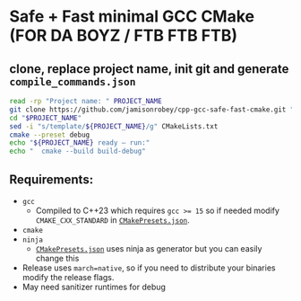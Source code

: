 # Safe + Fast minimal GCC CMake (FOR DA BOYZ / FTB FTB FTB)
## clone, replace project name, init git and generate `compile_commands.json`
```bash
read -rp "Project name: " PROJECT_NAME
git clone https://github.com/jamisonrobey/cpp-gcc-safe-fast-cmake.git "$PROJECT_NAME"
cd "$PROJECT_NAME"
sed -i "s/template/${PROJECT_NAME}/g" CMakeLists.txt
cmake --preset debug
echo "${PROJECT_NAME} ready — run:"
echo "  cmake --build build-debug"
```
## Requirements:
- `gcc` 
    - Compiled to C++23 which requires `gcc >= 15` so if needed modify `CMAKE_CXX_STANDARD` in [`CMakePresets.json`](CMakePresets.json).
- `cmake`
- `ninja`
    -  [`CMakePresets.json`](CMakePresets.json) uses ninja as generator but you can easily change this
- Release uses `march=native`, so if you need to distribute your binaries modify the release flags.
- May need sanitizer runtimes for debug
